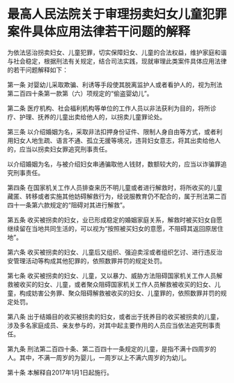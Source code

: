 # 最高人民法院关于审理拐卖妇女儿童犯罪案件具体应用法律若干问题的解释

<!-- INFO END -->

为依法惩治拐卖妇女、儿童犯罪，切实保障妇女、儿童的合法权益，维护家庭和谐与社会稳定，根据刑法有关规定，结合司法实践，现就审理此类案件具体应用法律的若干问题解释如下：

第一条 对婴幼儿采取欺骗、利诱等手段使其脱离监护人或者看护人的，视为刑法第二百四十条第一款第（六）项规定的“偷盗婴幼儿”。

第二条 医疗机构、社会福利机构等单位的工作人员以非法获利为目的，将所诊疗、护理、抚养的儿童出卖给他人的，以拐卖儿童罪论处。

第三条 以介绍婚姻为名，采取非法扣押身份证件、限制人身自由等方式，或者利用妇女人地生疏、语言不通、孤立无援等境况，违背妇女意志，将其出卖给他人的，应当以拐卖妇女罪追究刑事责任。

以介绍婚姻为名，与被介绍妇女串通骗取他人钱财，数额较大的，应当以诈骗罪追究刑事责任。

第四条 在国家机关工作人员排查来历不明儿童或者进行解救时，将所收买的儿童藏匿、转移或者实施其他妨碍解救行为，经说服教育仍不配合的，属于刑法第二百四十一条第六款规定的“阻碍对其进行解救”。

第五条 收买被拐卖的妇女，业已形成稳定的婚姻家庭关系，解救时被买妇女自愿继续留在当地共同生活的，可以视为“按照被买妇女的意愿，不阻碍其返回原居住地”。

第六条 收买被拐卖的妇女、儿童后又组织、强迫卖淫或者组织乞讨、进行违反治安管理活动等构成其他犯罪的，依照数罪并罚的规定处罚。

第七条 收买被拐卖的妇女、儿童，又以暴力、威胁方法阻碍国家机关工作人员解救被收买的妇女、儿童，或者聚众阻碍国家机关工作人员解救被收买的妇女、儿童，构成妨害公务罪、聚众阻碍解救被收买的妇女、儿童罪的，依照数罪并罚的规定处罚。

第八条 出于结婚目的收买被拐卖的妇女，或者出于抚养目的收买被拐卖的儿童，涉及多名家庭成员、亲友参与的，对其中起主要作用的人员应当依法追究刑事责任。

第九条 刑法第二百四十条、第二百四十一条规定的儿童，是指不满十四周岁的人。其中，不满一周岁的为婴儿，一周岁以上不满六周岁的为幼儿。

第十条 本解释自2017年1月1日起施行。